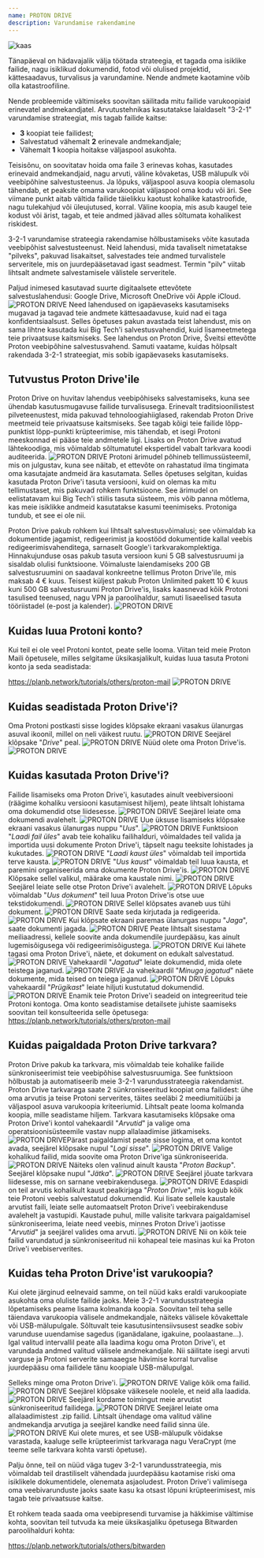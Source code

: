 ```yaml
---
name: PROTON DRIVE
description: Varundamise rakendamine
---
```

![kaas](assets/cover.webp)

Tänapäeval on hädavajalik välja töötada strateegia, et tagada oma isiklike failide, nagu isiklikud dokumendid, fotod või olulised projektid, kättesaadavus, turvalisus ja varundamine. Nende andmete kaotamine võib olla katastroofiline.

Nende probleemide vältimiseks soovitan säilitada mitu failide varukoopiaid erinevatel andmekandjatel. Arvutustehnikas kasutatakse laialdaselt "3-2-1" varundamise strateegiat, mis tagab failide kaitse:
- **3** koopiat teie failidest;
- Salvestatud vähemalt **2** erinevale andmekandjale;
- Vähemalt **1** koopia hoitakse väljaspool asukohta.

Teisisõnu, on soovitatav hoida oma faile 3 erinevas kohas, kasutades erinevaid andmekandjaid, nagu arvuti, väline kõvaketas, USB mälupulk või veebipõhine salvestusteenus. Ja lõpuks, väljaspool asuva koopia olemasolu tähendab, et peaksite omama varukoopiat väljaspool oma kodu või äri. See viimane punkt aitab vältida failide täielikku kaotust kohalike katastroofide, nagu tulekahjud või üleujutused, korral. Väline koopia, mis asub kaugel teie kodust või ärist, tagab, et teie andmed jäävad alles sõltumata kohalikest riskidest.

3-2-1 varundamise strateegia rakendamise hõlbustamiseks võite kasutada veebipõhist salvestusteenust. Neid lahendusi, mida tavaliselt nimetatakse "pilveks", pakuvad lisakaitset, salvestades teie andmed turvalistele serveritele, mis on juurdepääsetavad igast seadmest. Termin "pilv" viitab lihtsalt andmete salvestamisele välistele serveritele.

Paljud inimesed kasutavad suurte digitaalsete ettevõtete salvestuslahendusi: Google Drive, Microsoft OneDrive või Apple iCloud.
![PROTON DRIVE](assets/notext/01.webp)
Need lahendused on igapäevaseks kasutamiseks mugavad ja tagavad teie andmete kättesaadavuse, kuid nad ei taga konfidentsiaalsust. Selles õpetuses pakun avastada teist lahendust, mis on sama lihtne kasutada kui Big Tech'i salvestusvahendid, kuid lisameetmetega teie privaatsuse kaitsmiseks. See lahendus on Proton Drive, Šveitsi ettevõtte Proton veebipõhine salvestusvahend. Samuti vaatame, kuidas hõlpsalt rakendada 3-2-1 strateegiat, mis sobib igapäevaseks kasutamiseks.

## Tutvustus Proton Drive'ile
Proton Drive on huvitav lahendus veebipõhiseks salvestamiseks, kuna see ühendab kasutusmugavuse failide turvalisusega. Erinevalt traditsioonilistest pilveteenustest, mida pakuvad tehnoloogiahiiglased, rakendab Proton Drive meetmeid teie privaatsuse kaitsmiseks. See tagab kõigi teie failide lõpp-punktist lõpp-punkti krüpteerimise, mis tähendab, et isegi Protoni meeskonnad ei pääse teie andmetele ligi. Lisaks on Proton Drive avatud lähtekoodiga, mis võimaldab sõltumatutel ekspertidel vabalt tarkvara koodi auditeerida.
![PROTON DRIVE](assets/notext/02.webp)
Protoni ärimudel põhineb tellimussüsteemil, mis on julgustav, kuna see näitab, et ettevõte on rahastatud ilma tingimata oma kasutajate andmeid ära kasutamata. Selles õpetuses selgitan, kuidas kasutada Proton Drive'i tasuta versiooni, kuid on olemas ka mitu tellimustaset, mis pakuvad rohkem funktsioone. See ärimudel on eelistatavam kui Big Tech'i stiilis tasuta süsteem, mis võib panna mõtlema, kas meie isiklikke andmeid kasutatakse kasumi teenimiseks. Protoniga tundub, et see ei ole nii.

Proton Drive pakub rohkem kui lihtsalt salvestusvõimalusi; see võimaldab ka dokumentide jagamist, redigeerimist ja koostööd dokumentide kallal veebis redigeerimisvahenditega, sarnaselt Google'i tarkvarakomplektiga.
Hinnakujunduse osas pakub tasuta versioon kuni 5 GB salvestusruumi ja sisaldab olulisi funktsioone. Võimaluste laiendamiseks 200 GB salvestusruumini on saadaval konkreetne tellimus Proton Drive'ile, mis maksab 4 € kuus. Teisest küljest pakub Proton Unlimited pakett 10 € kuus kuni 500 GB salvestusruumi Proton Drive'is, lisaks kaasnevad kõik Protoni tasulised teenused, nagu VPN ja paroolihaldur, samuti lisaeelised tasuta tööriistadel (e-post ja kalender). ![PROTON DRIVE](assets/notext/03.webp)
## Kuidas luua Protoni konto?

Kui teil ei ole veel Protoni kontot, peate selle looma. Viitan teid meie Proton Maili õpetusele, milles selgitame üksikasjalikult, kuidas luua tasuta Protoni konto ja seda seadistada:

https://planb.network/tutorials/others/proton-mail
![PROTON DRIVE](assets/notext/04.webp)
## Kuidas seadistada Proton Drive'i?

Oma Protoni postkasti sisse logides klõpsake ekraani vasakus ülanurgas asuval ikoonil, millel on neli väikest ruutu.
![PROTON DRIVE](assets/notext/05.webp)
Seejärel klõpsake "*Drive*" peal.
![PROTON DRIVE](assets/notext/06.webp)
Nüüd olete oma Proton Drive'is.
![PROTON DRIVE](assets/notext/07.webp)
## Kuidas kasutada Proton Drive'i?
Failide lisamiseks oma Proton Drive'i, kasutades ainult veebiversiooni (räägime kohaliku versiooni kasutamisest hiljem), peate lihtsalt lohistama oma dokumendid otse liidesesse. ![PROTON DRIVE](assets/notext/08.webp) Seejärel leiate oma dokumendi avalehelt. ![PROTON DRIVE](assets/notext/09.webp) Uue üksuse lisamiseks klõpsake ekraani vasakus ülanurgas nuppu "*Uus*". ![PROTON DRIVE](assets/notext/10.webp) Funktsioon "*Laadi fail üles*" avab teie kohaliku failihalduri, võimaldades teil valida ja importida uusi dokumente Proton Drive'i, täpselt nagu teeksite lohistades ja kukutades. ![PROTON DRIVE](assets/notext/11.webp) "*Laadi kaust üles*" võimaldab teil importida terve kausta. ![PROTON DRIVE](assets/notext/12.webp) "*Uus kaust*" võimaldab teil luua kausta, et paremini organiseerida oma dokumente Proton Drive'is. ![PROTON DRIVE](assets/notext/13.webp) Klõpsake sellel valikul, määrake oma kaustale nimi. ![PROTON DRIVE](assets/notext/14.webp) Seejärel leiate selle otse Proton Drive'i avalehelt. ![PROTON DRIVE](assets/notext/15.webp) Lõpuks võimaldab "*Uus dokument*" teil luua Proton Drive'is otse uue tekstidokumendi. ![PROTON DRIVE](assets/notext/16.webp) Sellel klõpsates avaneb uus tühi dokument. ![PROTON DRIVE](assets/notext/17.webp) Saate seda kirjutada ja redigeerida. ![PROTON DRIVE](assets/notext/18.webp) Kui klõpsate ekraani paremas ülanurgas nuppu "*Jaga*", saate dokumenti jagada. ![PROTON DRIVE](assets/notext/19.webp) Peate lihtsalt sisestama meiliaadressi, kellele soovite anda dokumendile juurdepääsu, kas ainult lugemisõigusega või redigeerimisõigustega. ![PROTON DRIVE](assets/notext/20.webp) Kui lähete tagasi oma Proton Drive'i, näete, et dokument on edukalt salvestatud. ![PROTON DRIVE](assets/notext/21.webp) Vahekaardil "*Jagatud*" leiate dokumendid, mida olete teistega jaganud. ![PROTON DRIVE](assets/notext/22.webp) Ja vahekaardil "*Minuga jagatud*" näete dokumente, mida teised on teiega jaganud. ![PROTON DRIVE](assets/notext/23.webp) Lõpuks vahekaardil "*Prügikast*" leiate hiljuti kustutatud dokumendid. ![PROTON DRIVE](assets/notext/24.webp) Enamik teie Proton Drive'i seadeid on integreeritud teie Protoni kontoga. Oma konto seadistamise detailsete juhiste saamiseks soovitan teil konsulteerida selle õpetusega:
https://planb.network/tutorials/others/proton-mail

## Kuidas paigaldada Proton Drive tarkvara?
Proton Drive pakub ka tarkvara, mis võimaldab teie kohalike failide sünkroniseerimist teie veebipõhise salvestusruumiga. See funktsioon hõlbustab ja automatiseerib meie 3-2-1 varundusstrateegia rakendamist. Proton Drive tarkvaraga saate 2 sünkroniseeritud koopiat oma failidest: ühe oma arvutis ja teise Protoni serverites, täites seeläbi 2 meediumitüübi ja väljaspool asuva varukoopia kriteeriumid. Lihtsalt peate looma kolmanda koopia, mille seadistame hiljem.
Tarkvara kasutamiseks klõpsake oma Proton Drive'i kontol vahekaardil "*Arvutid*" ja valige oma operatsioonisüsteemile vastav nupp allalaadimise jätkamiseks.
![PROTON DRIVE](assets/notext/25.webp)Pärast paigaldamist peate sisse logima, et oma kontot avada, seejärel klõpsake nupul "*Logi sisse*".
![PROTON DRIVE](assets/notext/26.webp)
Valige kohalikud failid, mida soovite oma Proton Drive'iga sünkroniseerida.
![PROTON DRIVE](assets/notext/27.webp)
Näiteks olen valinud ainult kausta "*Proton Backup*". Seejärel klõpsake nupul "*Jätka*".
![PROTON DRIVE](assets/notext/28.webp)
Seejärel jõuate tarkvara liidesesse, mis on sarnane veebirakendusega.
![PROTON DRIVE](assets/notext/29.webp)
Edaspidi on teil arvutis kohalikult kaust pealkirjaga "*Proton Drive*", mis kogub kõik teie Protoni veebis salvestatud dokumendid. Kui lisate sellele kaustale arvutist faili, leiate selle automaatselt Proton Drive'i veebirakenduse avalehelt ja vastupidi. Kaustade puhul, mille valisite tarkvara paigaldamisel sünkroniseerima, leiate need veebis, minnes Proton Drive'i jaotisse "*Arvutid*" ja seejärel valides oma arvuti.
![PROTON DRIVE](assets/notext/30.webp)
Nii on kõik teie failid varundatud ja sünkroniseeritud nii kohapeal teie masinas kui ka Proton Drive'i veebiserverites.

## Kuidas teha Proton Drive'ist varukoopia?

Kui olete järginud eelnevaid samme, on teil nüüd kaks eraldi varukoopiate asukohta oma oluliste failide jaoks. Meie 3-2-1 varundusstrateegia lõpetamiseks peame lisama kolmanda koopia.
Soovitan teil teha selle täiendava varukoopia välisele andmekandjale, näiteks välisele kõvakettale või USB-mälupulgale. Sõltuvalt teie kasutusintensiivsusest seadke sobiv varunduse uuendamise sagedus (iganädalane, igakuine, poolaastane...). Igal valitud intervallil peate alla laadima kogu oma Proton Drive'i, et varundada andmed valitud välisele andmekandjale. Nii säilitate isegi arvuti varguse ja Protoni serverite samaaegse hävimise korral turvalise juurdepääsu oma failidele tänu koopiale USB-mälupulgal.

Selleks minge oma Proton Drive'i.
![PROTON DRIVE](assets/notext/31.webp)
Valige kõik oma failid.
![PROTON DRIVE](assets/notext/32.webp)
Seejärel klõpsake väikesele noolele, et neid alla laadida.
![PROTON DRIVE](assets/notext/33.webp)
Seejärel kordame toimingut meie arvutist sünkroniseeritud failidega.
![PROTON DRIVE](assets/notext/34.webp)
Seejärel leiate oma allalaadimistest .zip failid. Lihtsalt ühendage oma valitud väline andmekandja arvutiga ja seejärel kandke need failid sinna üle.
![PROTON DRIVE](assets/notext/35.webp)
Kui olete mures, et see USB-mälupulk võidakse varastada, kaaluge selle krüpteerimist tarkvaraga nagu VeraCrypt (me teeme selle tarkvara kohta varsti õpetuse).

Palju õnne, teil on nüüd väga tugev 3-2-1 varundusstrateegia, mis võimaldab teil drastiliselt vähendada juurdepääsu kaotamise riski oma isiklikele dokumentidele, olenemata asjaoludest. Proton Drive'i valimisega oma veebivarunduste jaoks saate kasu ka otsast lõpuni krüpteerimisest, mis tagab teie privaatsuse kaitse.

Et rohkem teada saada oma veebipresendi turvamise ja häkkimise vältimise kohta, soovitan teil tutvuda ka meie üksikasjaliku õpetusega Bitwarden paroolihalduri kohta:

https://planb.network/tutorials/others/bitwarden
